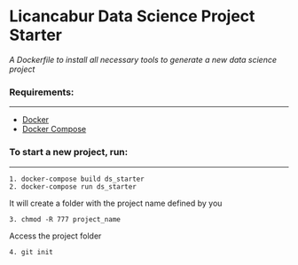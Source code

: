 # Licancabur Data Science Project Starter

_A Dockerfile to install all necessary tools to generate a new data science project_

### Requirements:
-----------
 - [Docker](https://docs.docker.com/install/linux/docker-ce/debian/)
 - [Docker Compose](https://docs.docker.com/compose/install/)


### To start a new project, run:
------------

    1. docker-compose build ds_starter
    2. docker-compose run ds_starter


It will create a folder with the project name defined by you


    3. chmod -R 777 project_name


Access the project folder


    4. git init
